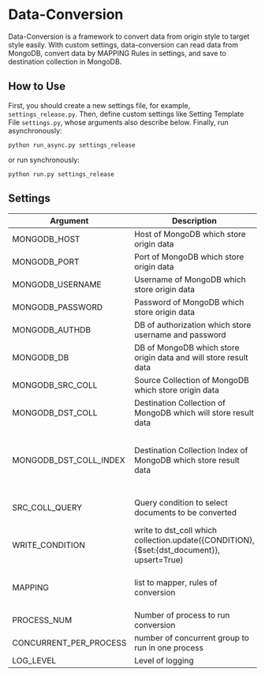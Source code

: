 # Data-Conversion

Data-Conversion is a framework to convert data from origin style to target style easily.
With custom settings, data-conversion can read data from MongoDB, convert
data by MAPPING Rules in settings, and save to destination collection in MongoDB.

## How to Use

First, you should create a new settings file, for example, `settings_release.py`.
Then, define custom settings like Setting Template File `settings.py`, whose arguments also describe below.
Finally, run asynchronously:

```
python run_async.py settings_release
```
or run synchronously:

```
python run.py settings_release
```


## Settings

| Argument               | Description                                                                                | Value Example                                                                            |
|------------------------|--------------------------------------------------------------------------------------------|------------------------------------------------------------------------------------------|
| MONGODB_HOST           | Host of MongoDB which store origin data                                                    | '127.0.0.1'                                                                              |
| MONGODB_PORT           | Port of MongoDB which store origin data                                                    | 27017                                                                                    |
| MONGODB_USERNAME       | Username of MongoDB which store origin data                                                | None / 'admin'                                                                           |
| MONGODB_PASSWORD       | Password of MongoDB which store origin data                                                | None / '123456'                                                                          |
| MONGODB_AUTHDB         | DB of authorization which store username and password                                      | 'admin'                                                                                  |
| MONGODB_DB             | DB of MongoDB which store origin data and will store result data                           | 'data'                                                                                   |
| MONGODB_SRC_COLL       | Source Collection of MongoDB which store origin data                                       | 'src_coll'                                                                               |
| MONGODB_DST_COLL       | Destination Collection of MongoDB which will store result data                             | 'dst_coll'                                                                               |
| MONGODB_DST_COLL_INDEX | Destination Collection Index of MongoDB which store result data                            | [([('url', pymongo.ASCENDING)], {'unique':True}), ([('domain', pymongo.ASCENDING)], {})] |
| SRC_COLL_QUERY         | Query condition to select documents to be converted                                        | { 'filter': {}, 'projection': None, 'start': 0, 'limit': 1000 }                          |
| WRITE_CONDITION        | write to dst_coll which collection.update({CONDITION}, {$set:{dst_document}}, upsert=True) | ['url']                                                                                  |
| MAPPING                | list to mapper, rules of conversion                                                        | [Mapper('url', 'url', str, None)] // src_key, dst_key, dst_type, custom_convert_function |
| PROCESS_NUM            | Number of process to run conversion                                                        | 1                                                                                        |
| CONCURRENT_PER_PROCESS | number of concurrent group to run in one process                                           | 100                                                                                      |
| LOG_LEVEL              | Level of logging                                                                           | logging.INFO                                                                             |